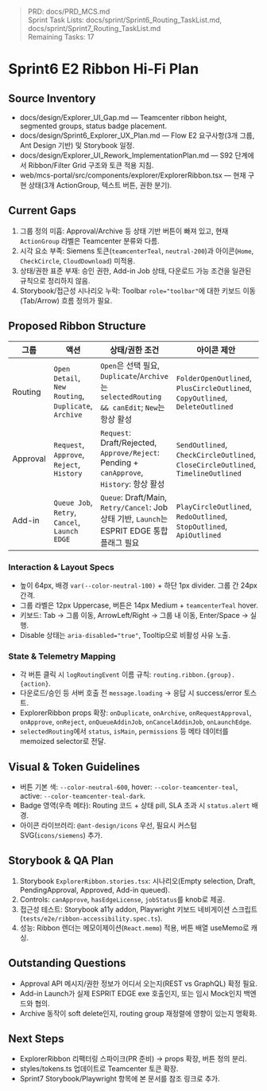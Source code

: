> PRD: docs/PRD_MCS.md  
> Sprint Task Lists: docs/sprint/Sprint6_Routing_TaskList.md, docs/sprint/Sprint7_Routing_TaskList.md  
> Remaining Tasks: 17

# Sprint6 E2 Ribbon Hi-Fi Plan

## Source Inventory
- docs/design/Explorer_UI_Gap.md — Teamcenter ribbon height, segmented groups, status badge placement.
- docs/design/Sprint6_Explorer_UX_Plan.md — Flow E2 요구사항(3개 그룹, Ant Design 기반) 및 Storybook 일정.
- docs/design/Explorer_UI_Rework_ImplementationPlan.md — S92 단계에서 Ribbon/Filter Grid 구조와 토큰 적용 지침.
- web/mcs-portal/src/components/explorer/ExplorerRibbon.tsx — 현재 구현 상태(3개 ActionGroup, 텍스트 버튼, 권한 분기).

## Current Gaps
1. 그룹 정의 미흡: Approval/Archive 등 상태 기반 버튼이 빠져 있고, 현재 `ActionGroup` 라벨은 Teamcenter 분류와 다름.
2. 시각 요소 부족: Siemens 토큰(`teamcenterTeal`, `neutral-200`)과 아이콘(`Home`, `CheckCircle`, `CloudDownload`) 미적용.
3. 상태/권한 표준 부재: 승인 권한, Add-in Job 상태, 다운로드 가능 조건을 일관된 규칙으로 정리하지 않음.
4. Storybook/접근성 시나리오 누락: Toolbar `role="toolbar"`에 대한 키보드 이동(Tab/Arrow) 흐름 정의가 필요.

## Proposed Ribbon Structure
| 그룹 | 액션 | 상태/권한 조건 | 아이콘 제안 |
| --- | --- | --- | --- |
| Routing | `Open Detail`, `New Routing`, `Duplicate`, `Archive` | `Open`은 선택 필요, `Duplicate`/`Archive`는 `selectedRouting && canEdit`; `New`는 항상 활성 | `FolderOpenOutlined`, `PlusCircleOutlined`, `CopyOutlined`, `DeleteOutlined` |
| Approval | `Request`, `Approve`, `Reject`, `History` | `Request`: Draft/Rejected, `Approve/Reject`: Pending + `canApprove`, `History`: 항상 활성 | `SendOutlined`, `CheckCircleOutlined`, `CloseCircleOutlined`, `TimelineOutlined` |
| Add-in | `Queue Job`, `Retry`, `Cancel`, `Launch EDGE` | `Queue`: Draft/Main, `Retry/Cancel`: Job 상태 기반, `Launch`는 ESPRIT EDGE 통합 플래그 필요 | `PlayCircleOutlined`, `RedoOutlined`, `StopOutlined`, `ApiOutlined` |

### Interaction & Layout Specs
- 높이 64px, 배경 `var(--color-neutral-100)` + 하단 1px divider. 그룹 간 24px 간격.
- 그룹 라벨은 12px Uppercase, 버튼은 14px Medium + `teamcenterTeal` hover.
- 키보드: Tab → 그룹 이동, ArrowLeft/Right → 그룹 내 이동, Enter/Space → 실행.
- Disable 상태는 `aria-disabled="true"`, Tooltip으로 비활성 사유 노출.

### State & Telemetry Mapping
- 각 버튼 클릭 시 `logRoutingEvent` 이름 규칙: `routing.ribbon.{group}.{action}`.
- 다운로드/승인 등 서버 호출 전 `message.loading` → 응답 시 success/error 토스트.
- ExplorerRibbon props 확장: `onDuplicate`, `onArchive`, `onRequestApproval`, `onApprove`, `onReject`, `onQueueAddinJob`, `onCancelAddinJob`, `onLaunchEdge`.
- `selectedRouting`에서 `status`, `isMain`, `permissions` 등 메타 데이터를 memoized selector로 전달.

## Visual & Token Guidelines
- 버튼 기본 색: `--color-neutral-600`, hover: `--color-teamcenter-teal`, active: `--color-teamcenter-teal-dark`.
- Badge 영역(우측 메타): Routing 코드 + 상태 pill, SLA 초과 시 `status.alert` 배경.
- 아이콘 라이브러리: `@ant-design/icons` 우선, 필요시 커스텀 SVG(`icons/siemens`) 추가.

## Storybook & QA Plan
1. Storybook `ExplorerRibbon.stories.tsx`: 시나리오(Empty selection, Draft, PendingApproval, Approved, Add-in queued).
2. Controls: `canApprove`, `hasEdgeLicense`, `jobStatus`를 knob로 제공.
3. 접근성 테스트: Storybook a11y addon, Playwright 키보드 네비게이션 스크립트(`tests/e2e/ribbon-accessibility.spec.ts`).
4. 성능: Ribbon 렌더는 메모이제이션(`React.memo`) 적용, 버튼 배열 useMemo로 캐싱.

## Outstanding Questions
- Approval API 메시지/권한 정보가 어디서 오는지(REST vs GraphQL) 확정 필요.
- Add-in Launch가 실제 ESPRIT EDGE exe 호출인지, 또는 임시 Mock인지 백엔드와 협의.
- Archive 동작이 soft delete인지, routing group 재정렬에 영향이 있는지 명확화.

## Next Steps
- ExplorerRibbon 리팩터링 스파이크(PR 준비) → props 확장, 버튼 정의 분리.
- styles/tokens.ts 업데이트로 Teamcenter 토큰 확장.
- Sprint7 Storybook/Playwright 항목에 본 문서를 참조 링크로 추가.
